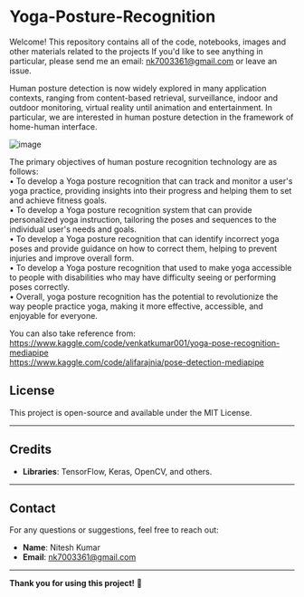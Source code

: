 # Yoga-Posture-Recognition

Welcome! This repository contains all of the code, notebooks, images and other materials related to the projects
If you'd like to see anything in particular, please send me an email: nk7003361@gmail.com or leave an issue.

Human posture detection is now widely explored in many application contexts, 
ranging from content-based retrieval, surveillance, indoor and outdoor monitoring, 
virtual reality until animation and entertainment. In particular, we are interested in 
human posture detection in the framework of home-human interface.

![image](https://github.com/user-attachments/assets/a3e03bc5-c76f-4d34-a9b8-9f68b28693cb)


The primary objectives of human posture recognition technology are as follows:
<br>
• To develop a Yoga posture recognition that can track and monitor a user's yoga practice, 
  providing insights into their progress and helping them to set and achieve fitness goals.
<br>
• To develop a Yoga posture recognition system that can provide personalized yoga 
  instruction, tailoring the poses and sequences to the individual user's needs and goals.
<br>
• To develop a Yoga posture recognition that can identify incorrect yoga poses and provide 
  guidance on how to correct them, helping to prevent injuries and improve overall form.
<br>
• To develop a Yoga posture recognition that used to make yoga accessible to people with 
  disabilities who may have difficulty seeing or performing poses correctly.
<br>
• Overall, yoga posture recognition has the potential to revolutionize the way people practice 
  yoga, making it more effective, accessible, and enjoyable for everyone.
<br>

You can also take reference from:
<br>
https://www.kaggle.com/code/venkatkumar001/yoga-pose-recognition-mediapipe
<br>
https://www.kaggle.com/code/alifarajnia/pose-detection-mediapipe
<br>

## License
This project is open-source and available under the MIT License.

---

## Credits
- **Libraries**: TensorFlow, Keras, OpenCV, and others.

---

## Contact
For any questions or suggestions, feel free to reach out:
- **Name**: Nitesh Kumar
- **Email**: nk7003361@gmail.com

---

**Thank you for using this project!** 🚀
